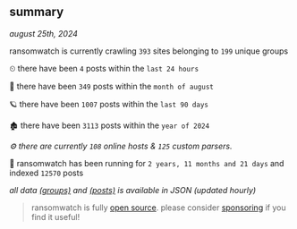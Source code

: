 
## summary
_august 25th, 2024_

ransomwatch is currently crawling `393` sites belonging to `199` unique groups

⏲ there have been `4` posts within the `last 24 hours`

🦈 there have been `349` posts within the `month of august`

🪐 there have been `1007` posts within the `last 90 days`

🏚 there have been `3113` posts within the `year of 2024`

_⚙️ there are currently `108` online hosts & `125` custom parsers._

🦕 ransomwatch has been running for `2 years, 11 months and 21 days` and indexed `12570` posts

_all data  [(groups)](http://ransomwhat.telemetry.ltd/groups) and [(posts)](http://ransomwhat.telemetry.ltd/posts) is available in JSON (updated hourly)_

> ransomwatch is fully [open source](https://github.com/joshhighet/ransomwatch#ransomwatch--). please consider [sponsoring](https://github.com/sponsors/joshhighet) if you find it useful!
